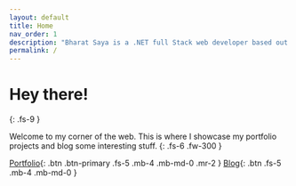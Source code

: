 ```yaml
---
layout: default
title: Home
nav_order: 1
description: "Bharat Saya is a .NET full Stack web developer based out of Hyderabad, India."
permalink: /
---
```


# Hey there!
{: .fs-9 }

Welcome to my corner of the web. This is where I showcase my portfolio projects and blog some interesting stuff.
{: .fs-6 .fw-300 }

[Portfolio][Portfolio]{: .btn .btn-primary .fs-5 .mb-4 .mb-md-0 .mr-2 }
[Blog][Blog]{: .btn .fs-5 .mb-4 .mb-md-0 }

[Portfolio]: https://bsaya.net/portfolio
[Blog]: https://bsaya.net/blog
